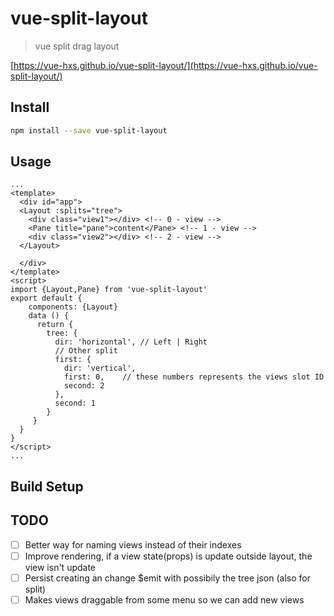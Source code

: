 # vue-split-layout

> vue split drag layout

[https://vue-hxs.github.io/vue-split-layout/](https://vue-hxs.github.io/vue-split-layout/)

## Install

```bash
npm install --save vue-split-layout
```

## Usage

```vue
...
<template>
  <div id="app">
  <Layout :splits="tree">
    <div class="view1"></div> <!-- 0 - view -->
    <Pane title="pane">content</Pane> <!-- 1 - view -->
    <div class="view2"></div> <!-- 2 - view -->
  </Layout>

  </div>
</template>
<script>
import {Layout,Pane} from 'vue-split-layout'
export default {
    components: {Layout}
    data () {
      return {
        tree: {
          dir: 'horizontal', // Left | Right
          // Other split
          first: {
            dir: 'vertical',
            first: 0,    // these numbers represents the views slot ID
            second: 2
          },
          second: 1
        }
     }
  }
}
</script>
...
```

## Build Setup

## TODO

* [ ] Better way for naming views instead of their indexes
* [ ] Improve rendering, if a view state(props) is update outside layout, the
      view isn't update
* [ ] Persist creating an change $emit with possibily the tree json (also for
      split)
* [ ] Makes views draggable from some menu so we can add new views
